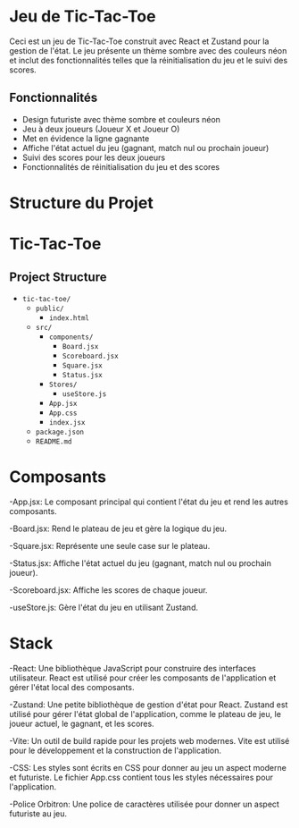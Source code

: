 # Jeu de Tic-Tac-Toe

Ceci est un jeu de Tic-Tac-Toe construit avec React et Zustand pour la gestion de l'état. Le jeu présente un thème sombre avec des couleurs néon et inclut des fonctionnalités telles que la réinitialisation du jeu et le suivi des scores.

## Fonctionnalités

- Design futuriste avec thème sombre et couleurs néon
- Jeu à deux joueurs (Joueur X et Joueur O)
- Met en évidence la ligne gagnante
- Affiche l'état actuel du jeu (gagnant, match nul ou prochain joueur)
- Suivi des scores pour les deux joueurs
- Fonctionnalités de réinitialisation du jeu et des scores

# Structure du Projet
# Tic-Tac-Toe

## Project Structure

- `tic-tac-toe/`
  - `public/`
    - `index.html`
  - `src/`
    - `components/`
      - `Board.jsx`
      - `Scoreboard.jsx`
      - `Square.jsx`
      - `Status.jsx`
    - `Stores/`
      - `useStore.js`
    - `App.jsx`
    - `App.css`
    - `index.jsx`
  - `package.json`
  - `README.md`


# Composants

-App.jsx: Le composant principal qui contient l'état du jeu et rend les autres composants.

-Board.jsx: Rend le plateau de jeu et gère la logique du jeu.

-Square.jsx: Représente une seule case sur le plateau.

-Status.jsx: Affiche l'état actuel du jeu (gagnant, match nul ou prochain joueur).

-Scoreboard.jsx: Affiche les scores de chaque joueur.

-useStore.js: Gère l'état du jeu en utilisant Zustand.

# Stack

-React: Une bibliothèque JavaScript pour construire des interfaces utilisateur. React est utilisé pour créer les composants de l'application et gérer l'état local des composants.

-Zustand: Une petite bibliothèque de gestion d'état pour React. Zustand est utilisé pour gérer l'état global de l'application, comme le plateau de jeu, le joueur actuel, le gagnant, et les scores.

-Vite: Un outil de build rapide pour les projets web modernes. Vite est utilisé pour le développement et la construction de l'application.

-CSS: Les styles sont écrits en CSS pour donner au jeu un aspect moderne et futuriste. Le fichier App.css contient tous les styles nécessaires pour l'application.

-Police Orbitron: Une police de caractères utilisée pour donner un aspect futuriste au jeu.
